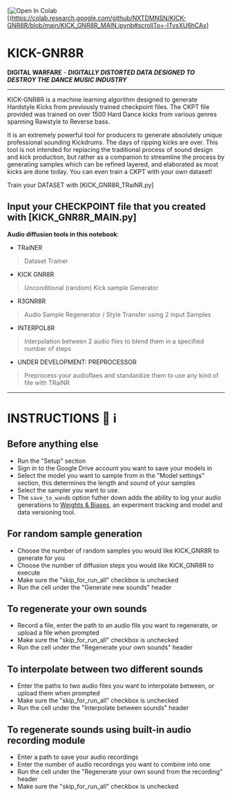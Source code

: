 [![Open In Colab](https://colab.research.google.com/assets/colab-badge.svg)[(https://colab.research.google.com/github/NXTDMNSN/KICK-GNR8R/blob/main/KICK_GNR8R_MAIN.ipynb#scrollTo=-ITvsXU6hCAx]


# KICK-GNR8R
**DIGITAL WARFARE** - ***DIGITALLY DISTORTED DATA DESIGNED TO DESTROY THE DANCE MUSIC INDUSTRY***

---

KICK-GNR8R is a machine learning algorithm designed to generate Hardstyle Kicks from previously trained checkpoint files. The CKPT file provided was trained on over 1500 Hard Dance kicks from various genres spanning Rawstyle to Reverse bass.

It is an extremely powerful tool for producers to generate absolutely unique professional sounding Kickdrums. The days of ripping kicks are over.
This tool is not intended for replacing the traditional process of sound design and kick production, but rather as a companion to streamline the process by generating samples which can be refined layered, and elaborated as most kicks are done today. You can even train a CKPT with your own dataset!


Train your DATASET with [KICK_GNR8R_TRaiNR.py]

Input your CHECKPOINT file that you created with [KICK_GNR8R_MAIN.py]
---

**Audio diffusion tools in this notebook**:

- TRaiNER
> Dataset Trainer

- KICK GNR8R
>  Unconditional (random) Kick sample Generator

- R3GNR8R
> Audio Sample Regenerator / Style Transfer using 2 input Samples

- INTERPOL8R
> Interpolation between 2 audio files to blend them in a specified number of steps

- UNDER DEVELOPMENT: PREPROCESSOR
> Preprocess your audioflaes and standardize them to use any kind of file with TRaiNR

---

# **INSTRUCTIONS** 📖 ℹ

## Before anything else
- Run the "Setup" section
- Sign in to the Google Drive account you want to save your models in
- Select the model you want to sample from in the "Model settings" section, this determines the length and sound of your samples
- Select the sampler you want to use.
- The `save_to_wandb` option futher down adds the ability to log your audio generations to [Weights & Biases](https://www.wandb.ai/site), an experiment tracking and model and data versioning tool.

## For random sample generation
- Choose the number of random samples you would like KICK_GNR8R to generate for you 
- Choose the number of diffusion steps you would like KICK_GNR8R to execute
- Make sure the "skip_for_run_all" checkbox is unchecked
- Run the cell under the "Generate new sounds" header

## To regenerate your own sounds
- Record a file, enter the path to an audio file you want to regenerate, or upload a file when prompted
- Make sure the "skip_for_run_all" checkbox is unchecked
- Run the cell under the "Regenerate your own sounds" header

## To interpolate between two different sounds
- Enter the paths to two audio files you want to interpolate between, or upload them when prompted
- Make sure the "skip_for_run_all" checkbox is unchecked
- Run the cell under the "Interpolate between sounds" header

## To regenerate sounds using built-in audio recording module
- Enter a path to save your audio recordings
- Enter the number of audio recordings you want to combine into one
- Run the cell under the "Regenerate your own sound from the recording" header
- Make sure the "skip_for_run_all" checkbox is unchecked

